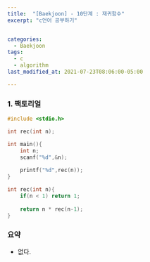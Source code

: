 ```yaml
---
title:  "[Baekjoon] - 10단계 : 재귀함수"
excerpt: "c언어 공부하기"


categories:
  - Baekjoon
tags:
  - c
  - algorithm
last_modified_at: 2021-07-23T08:06:00-05:00

---
```


### 1. 팩토리얼

```c
#include <stdio.h>

int rec(int n);

int main(){
    int n;
    scanf("%d",&n);
    
    printf("%d",rec(n));
}

int rec(int n){
    if(n < 1) return 1;
    
    return n * rec(n-1);
}
```
### 요약

- 없다.
